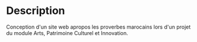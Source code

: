 # Description

Conception d'un site web apropos les proverbes marocains lors d'un projet du module Arts, Patrimoine Culturel et Innovation.